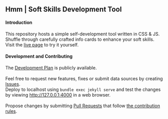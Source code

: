 ## Hmm | Soft Skills Development Tool

#### Introduction
This repository hosts a simple self-development tool written in CSS & JS.<br>
Shuffle through carefully crafted info cards to enhance your soft skills.<br>
Visit the [live page](https://igpenguin.github.io/hmm) to try it yourself.<br>

#### Development and Contributing
The [Development Plan](https://github.com/IGPenguin/hmm/projects/1) is publicly available.<br>
<br>Feel free to request new features, fixes or submit data sources by creating [Issues](https://github.com/IGPenguin/hmm/issues).
<br>
Deploy to localhost using ```bundle exec jekyll serve``` and test the changes by viewing http://127.0.0.1:4000 in a web browser.<br>
<br>
Propose changes by submitting [Pull Requests](https://github.com/IGPenguin/hmm/pulls) that follow [the contribution rules](https://github.com/IGPenguin/hmm/blob/gh-pages/.github/CONTRIBUTING.md "the contribution rules").
